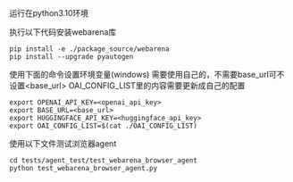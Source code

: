 运行在python3.10环境

执行以下代码安装webarena库

```
pip install -e ./package_source/webarena
pip install --upgrade pyautogen
```

使用下面的命令设置环境变量(windows)
<name>需要使用自己的，不需要base_url可不设置<base_url>
OAI_CONFIG_LIST里的内容需要更新成自己的配置

```
export OPENAI_API_KEY=<openai_api_key>
export BASE_URL=<base_url>
export HUGGINGFACE_API_KEY=<huggingface_api_key>
export OAI_CONFIG_LIST=$(cat ./OAI_CONFIG_LIST)
```



使用以下文件测试浏览器agent

```
cd tests/agent_test/test_webarena_browser_agent
python test_webarena_browser_agent.py
```


